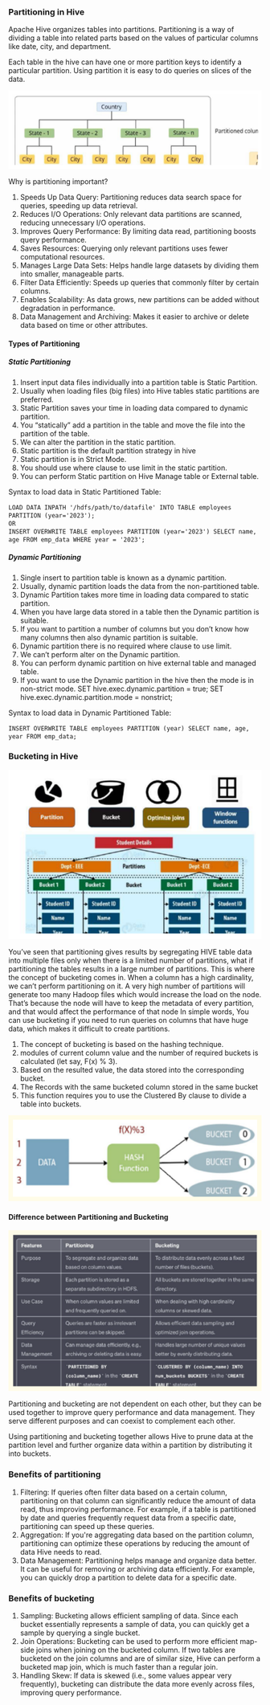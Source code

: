 
### Partitioning in Hive

Apache Hive organizes tables into partitions. Partitioning is a way of dividing a table into related parts based on the values of particular columns like date, city, and department.

Each table in the hive can have one or more partition keys to identify a particular partition. Using partition it is easy to do queries on slices of the data.

![Steps](parti.svg)  

Why is partitioning important?

1. Speeds Up Data Query: Partitioning reduces data search space for queries, speeding up data retrieval.
2. Reduces I/O Operations: Only relevant data partitions are scanned, reducing unnecessary I/O operations.
3. Improves Query Performance: By limiting data read, partitioning boosts query performance.
4. Saves Resources: Querying only relevant partitions uses fewer computational resources.
5. Manages Large Data Sets: Helps handle large datasets by dividing them into smaller, manageable parts.
6. Filter Data Efficiently: Speeds up queries that commonly filter by certain columns.
7. Enables Scalability: As data grows, new partitions can be added without degradation in performance.
8. Data Management and Archiving: Makes it easier to archive or delete data based on time or other attributes.

#### Types of Partitioning

##### Static Partitioning

1. Insert input data files individually into a partition table is Static Partition.
2. Usually when loading files (big files) into Hive tables static partitions are preferred.
3. Static Partition saves your time in loading data compared to dynamic partition.
4. You “statically” add a partition in the table and move the file into the partition of the table.
5. We can alter the partition in the static partition.
6. Static partition is the default partition strategy in hive
7. Static partition is in Strict Mode.
8. You should use where clause to use limit in the static partition.
9. You can perform Static partition on Hive Manage table or External table.

Syntax to load data in Static Partitioned Table:

    LOAD DATA INPATH '/hdfs/path/to/datafile' INTO TABLE employees PARTITION (year='2023');
    OR
    INSERT OVERWRITE TABLE employees PARTITION (year='2023') SELECT name, age FROM emp_data WHERE year = '2023';

##### Dynamic Partitioning

1. Single insert to partition table is known as a dynamic partition.
2. Usually, dynamic partition loads the data from the non-partitioned table.
3. Dynamic Partition takes more time in loading data compared to static partition.
4. When you have large data stored in a table then the Dynamic partition is suitable.
5. If you want to partition a number of columns but you don’t know how many columns then also dynamic partition is suitable.
6. Dynamic partition there is no required where clause to use limit.
7. We can’t perform alter on the Dynamic partition.
8. You can perform dynamic partition on hive external table and managed table.
9. If you want to use the Dynamic partition in the hive then the mode is in non-strict mode.
    SET hive.exec.dynamic.partition = true;
    SET hive.exec.dynamic.partition.mode = nonstrict;

Syntax to load data in Dynamic Partitioned Table:

    INSERT OVERWRITE TABLE employees PARTITION (year) SELECT name, age, year FROM emp_data;

### Bucketing in Hive


![Steps](bucket.svg)  

You’ve seen that partitioning gives results by segregating HIVE table data into multiple files only when there is a limited number of partitions, what if partitioning the tables results in a large number of partitions. This is where the concept of bucketing comes in.
When a column has a high cardinality, we can’t perform partitioning on it. A very high number of partitions will generate too many Hadoop files which would increase the load on the node. That’s because the node will have to keep the metadata of every partition, and that would affect the performance of that node
In simple words, You can use bucketing if you need to run queries on columns that have huge data, which makes it difficult to create partitions.


1. The concept of bucketing is based on the hashing technique.
2. modules of current column value and the number of required buckets is calculated (let say, F(x) % 3).
3. Based on the resulted value, the data stored into the corresponding bucket.
4. The Records with the same bucketed column stored in the same bucket
5. This function requires you to use the Clustered By clause to divide a table into buckets.

![Steps](buc.svg) 

#### Difference between Partitioning and Bucketing

![Steps](diffpb.svg) 

Partitioning and bucketing are not dependent on each other, but they can be used together to improve query performance and data management. They serve different purposes and can coexist to complement each other. 

Using partitioning and bucketing together allows Hive to prune data at the partition level and further organize data within a partition by distributing it into buckets.

### Benefits of partitioning

1. Filtering: If queries often filter data based on a certain column, partitioning on that column can significantly reduce the amount of data read, thus improving performance. For example, if a table is partitioned by date and queries frequently request data from a specific date, partitioning can speed up these queries.
2. Aggregation: If you're aggregating data based on the partition column, partitioning can optimize these operations by reducing the amount of data Hive needs to read.
3. Data Management: Partitioning helps manage and organize data better. It can be useful for removing or archiving data efficiently. For example, you can quickly drop a partition to delete data for a specific date. 

### Benefits of bucketing

1. Sampling: Bucketing allows efficient sampling of data. Since each bucket essentially represents a sample of data, you can quickly get a sample by querying a single bucket.
2. Join Operations: Bucketing can be used to perform more efficient map-side joins when joining on the bucketed column. If two tables are bucketed on the join columns and are of similar size, Hive can perform a bucketed map join, which is much faster than a regular join.
3. Handling Skew: If data is skewed (i.e., some values appear very frequently), bucketing can distribute the data more evenly across files, improving query performance.